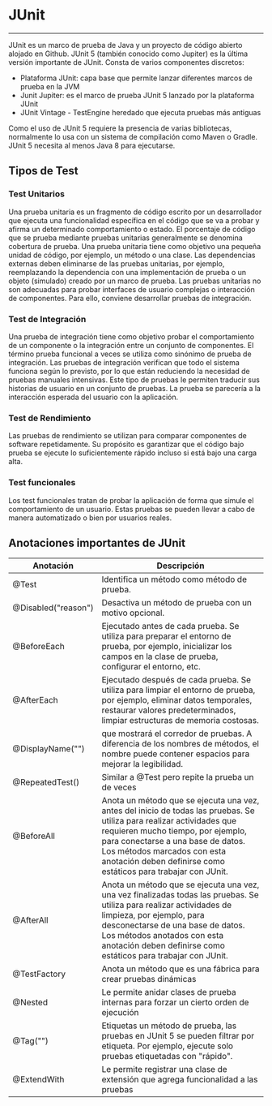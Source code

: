 # JUnit

-------

JUnit es un marco de prueba de Java y un proyecto de código abierto alojado en Github. 
JUnit 5 (también conocido como Jupiter) es la última versión importante de JUnit. Consta de varios componentes discretos:

- Plataforma JUnit: capa base que permite lanzar diferentes marcos de prueba en la JVM
- Junit Jupiter: es el marco de prueba JUnit 5 lanzado por la plataforma JUnit
- JUnit Vintage - TestEngine heredado que ejecuta pruebas más antiguas

Como el uso de JUnit 5 requiere la presencia de varias bibliotecas, normalmente lo usa con un sistema de compilación 
como Maven o Gradle. JUnit 5 necesita al menos Java 8 para ejecutarse.

## Tipos de Test

### Test Unitarios

Una prueba unitaria es un fragmento de código escrito por un desarrollador que ejecuta una funcionalidad específica en 
el código que se va a probar y afirma un determinado comportamiento o estado. El porcentaje de código que se prueba 
mediante pruebas unitarias generalmente se denomina cobertura de prueba. Una prueba unitaria tiene como objetivo una 
pequeña unidad de código, por ejemplo, un método o una clase. Las dependencias externas deben eliminarse de las pruebas 
unitarias, por ejemplo, reemplazando la dependencia con una implementación de prueba o un objeto (simulado) creado por 
un marco de prueba. Las pruebas unitarias no son adecuadas para probar interfaces de usuario complejas o interacción de 
componentes. Para ello, conviene desarrollar pruebas de integración.

### Test de Integración

Una prueba de integración tiene como objetivo probar el comportamiento de un componente o la integración entre un 
conjunto de componentes. El término prueba funcional a veces se utiliza como sinónimo de prueba de integración. 
Las pruebas de integración verifican que todo el sistema funciona según lo previsto, por lo que están reduciendo 
la necesidad de pruebas manuales intensivas. Este tipo de pruebas le permiten traducir sus historias de usuario en un 
conjunto de pruebas. La prueba se parecería a la interacción esperada del usuario con la aplicación.

### Test de Rendimiento

Las pruebas de rendimiento se utilizan para comparar componentes de software repetidamente. 
Su propósito es garantizar que el código bajo prueba se ejecute lo suficientemente rápido incluso si está bajo una carga alta.

### Test funcionales

Los test funcionales tratan de probar la aplicación de forma que simule el comportamiento de un usuario. Estas pruebas 
se pueden llevar a cabo de manera automatizado o bien por usuarios reales.

## Anotaciones importantes de JUnit

Anotación | Descripción | 
--- | --- | 
@Test | Identifica un método como método de prueba. |
@Disabled("reason") | Desactiva un método de prueba con un motivo opcional. |
@BeforeEach | Ejecutado antes de cada prueba. Se utiliza para preparar el entorno de prueba, por ejemplo, inicializar los campos en la clase de prueba, configurar el entorno, etc. |
@AfterEach | Ejecutado después de cada prueba. Se utiliza para limpiar el entorno de prueba, por ejemplo, eliminar datos temporales, restaurar valores predeterminados, limpiar estructuras de memoria costosas. |
@DisplayName("<Name>") | <Nombre> que mostrará el corredor de pruebas. A diferencia de los nombres de métodos, el nombre puede contener espacios para mejorar la legibilidad. |
@RepeatedTest(<Number>) | Similar a @Test pero repite la prueba un <Number> de veces |
@BeforeAll | Anota un método que se ejecuta una vez, antes del inicio de todas las pruebas. Se utiliza para realizar actividades que requieren mucho tiempo, por ejemplo, para conectarse a una base de datos. Los métodos marcados con esta anotación deben definirse como estáticos para trabajar con JUnit. |
@AfterAll | Anota un método que se ejecuta una vez, una vez finalizadas todas las pruebas. Se utiliza para realizar actividades de limpieza, por ejemplo, para desconectarse de una base de datos. Los métodos anotados con esta anotación deben definirse como estáticos para trabajar con JUnit. |
@TestFactory | Anota un método que es una fábrica para crear pruebas dinámicas |
@Nested | Le permite anidar clases de prueba internas para forzar un cierto orden de ejecución |
@Tag("<TagName>") | Etiquetas un método de prueba, las pruebas en JUnit 5 se pueden filtrar por etiqueta. Por ejemplo, ejecute solo pruebas etiquetadas con "rápido". |
@ExtendWith | Le permite registrar una clase de extensión que agrega funcionalidad a las pruebas |